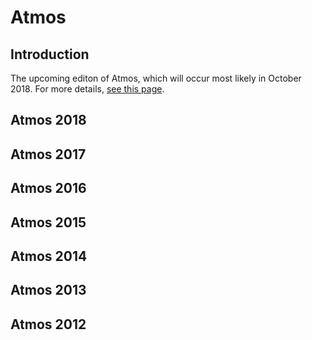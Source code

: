 <!-- TITLE: Atmos -->
<!-- SUBTITLE: Introduction to Atmos -->
# Atmos
## Introduction

The upcoming editon of Atmos, which will occur most likely in October 2018. For more details, [see this page](/fests/atmos/2018).

## Atmos 2018

## Atmos 2017

## Atmos 2016

## Atmos 2015

## Atmos 2014

## Atmos 2013

## Atmos 2012
